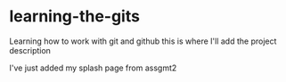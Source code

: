 # learning-the-gits

Learning how to work with git and github
this is where I'll add the project description

I've just added my splash page from assgmt2

